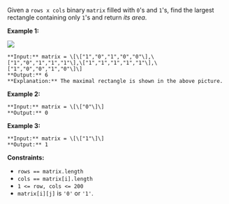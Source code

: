 Given a `rows x cols` binary `matrix` filled with `0`'s and `1`'s, find the largest rectangle containing only `1`'s and return _its area_.

**Example 1:**

![](https://assets.leetcode.com/uploads/2020/09/14/maximal.jpg)
```
**Input:** matrix = \[\["1","0","1","0","0"\],\["1","0","1","1","1"\],\["1","1","1","1","1"\],\["1","0","0","1","0"\]\]
**Output:** 6
**Explanation:** The maximal rectangle is shown in the above picture.
```

**Example 2:**

```
**Input:** matrix = \[\["0"\]\]
**Output:** 0
```

**Example 3:**

```
**Input:** matrix = \[\["1"\]\]
**Output:** 1
```

**Constraints:**

*   `rows == matrix.length`
*   `cols == matrix[i].length`
*   `1 <= row, cols <= 200`
*   `matrix[i][j]` is `'0'` or `'1'`.